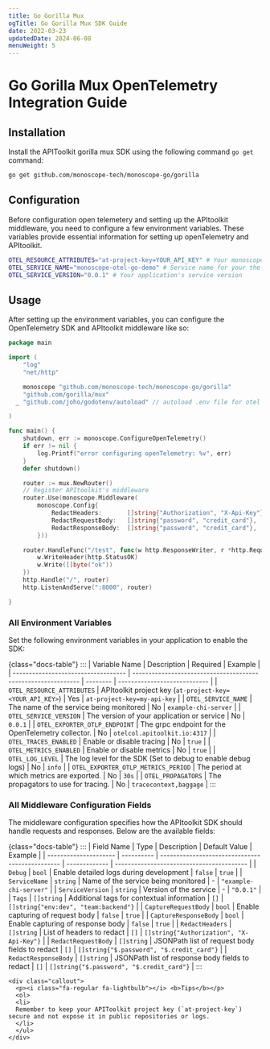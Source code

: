 ```yaml
---
title: Go Gorilla Mux
ogTitle: Go Gorilla Mux SDK Guide
date: 2022-03-23
updatedDate: 2024-06-08
menuWeight: 5
---
```


# Go Gorilla Mux OpenTelemetry Integration Guide

## Installation

Install the APIToolkit gorilla mux SDK using the following command `go get` command:

```sh
go get github.com/monoscope-tech/monoscope-go/gorilla
```

## Configuration

Before configuration open telemetery and setting up the APItoolkit middleware, you need to configure a few environment variables. These variables provide essential information for setting up openTelemetry and APItoolkit.

```sh
OTEL_RESOURCE_ATTRIBUTES="at-project-key=YOUR_API_KEY" # Your monoscope API key
OTEL_SERVICE_NAME="monoscope-otel-go-demo" # Service name for your the service you're integrating in
OTEL_SERVICE_VERSION="0.0.1" # Your application's service version
```

## Usage

After setting up the environment variables, you can configure the OpenTelemetry SDK and APItoolkit middleware like so:

```go
package main

import (
	"log"
	"net/http"

	monoscope "github.com/monoscope-tech/monoscope-go/gorilla"
	"github.com/gorilla/mux"
  _ "github.com/joho/godotenv/autoload" // autoload .env file for otel configuration

)

func main() {
	shutdown, err := monoscope.ConfigureOpenTelemetry()
	if err != nil {
		log.Printf("error configuring openTelemetry: %v", err)
	}
	defer shutdown()

	router := mux.NewRouter()
	// Register APItoolkit's middleware
	router.Use(monoscope.Middleware(
		monoscope.Config{
			RedactHeaders:       []string{"Authorization", "X-Api-Key"},
			RedactRequestBody:   []string{"password", "credit_card"},
			RedactResponseBody:  []string{"password", "credit_card"},
		}))

	router.HandleFunc("/test", func(w http.ResponseWriter, r *http.Request) {
		w.WriteHeader(http.StatusOK)
		w.Write([]byte("ok"))
	})
	http.Handle("/", router)
	http.ListenAndServe(":8000", router)

}
```

### All Environment Variables

Set the following environment variables in your application to enable the SDK:

{class="docs-table"}
:::
| Variable Name | Description | Required | Example |
| ----------------------------------- | ------------------------------------------------------------- | -------- | ---------------------------- |
| `OTEL_RESOURCE_ATTRIBUTES` | APItoolkit project key (`at-project-key=<YOUR_API_KEY>`) | Yes | `at-project-key=my-api-key` |
| `OTEL_SERVICE_NAME` | The name of the service being monitored | No | `example-chi-server` |
| `OTEL_SERVICE_VERSION` | The version of your application or service | No | `0.0.1` |
| `OTEL_EXPORTER_OTLP_ENDPOINT` | The grpc endpoint for the OpenTelemetry collector. | No | `otelcol.apitoolkit.io:4317` |
| `OTEL_TRACES_ENABLED` | Enable or disable tracing | No | `true` |
| `OTEL_METRICS_ENABLED` | Enable or disable metrics | No | `true` |
| `OTEL_LOG_LEVEL` | The log level for the SDK (Set to debug to enable debug logs) | No | `info` |
| `OTEL_EXPORTER_OTLP_METRICS_PERIOD` | The period at which metrics are exported. | No | `30s` |
| `OTEL_PROPAGATORS` | The propagators to use for tracing. | No | `tracecontext,baggage` |
:::

### All Middleware Configuration Fields

The middleware configuration specifies how the APItoolkit SDK should handle requests and responses. Below are the available fields:

{class="docs-table"}
:::
| Field Name | Type | Description | Default Value | Example |
| --------------------- | ---------- | ----------------------------------------------- | ------------- | ----------------------------------------- |
| `Debug` | `bool` | Enable detailed logs during development | `false` | `true` |
| `ServiceName` | `string` | Name of the service being monitored | - | `"example-chi-server"` |
| `ServiceVersion` | `string` | Version of the service | - | `"0.0.1"` |
| `Tags` | `[]string` | Additional tags for contextual information | `[]` | `[]string{"env:dev", "team:backend"}` |
| `CaptureRequestBody` | `bool` | Enable capturing of request body | `false` | `true` |
| `CaptureResponseBody` | `bool` | Enable capturing of response body | `false` | `true` |
| `RedactHeaders` | `[]string` | List of headers to redact | `[]` | `[]string{"Authorization", "X-Api-Key"}` |
| `RedactRequestBody` | `[]string` | JSONPath list of request body fields to redact | `[]` | `[]string{"$.password", "$.credit_card"}` |
| `RedactResponseBody` | `[]string` | JSONPath list of response body fields to redact | `[]` | `[]string{"$.password", "$.credit_card"}` |
:::

```=html
<div class="callout">
  <p><i class="fa-regular fa-lightbulb"></i> <b>Tips</b></p>
  <ol>
  <li>
  Remember to keep your APIToolkit project key (`at-project-key`) secure and not expose it in public repositories or logs.
  </li>
  </ul>
</div>
```
